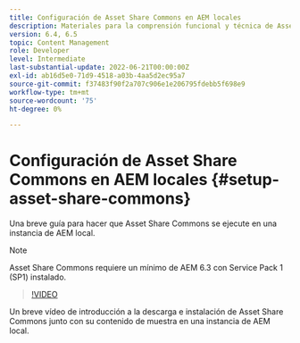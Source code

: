 ```yaml
---
title: Configuración de Asset Share Commons en AEM locales
description: Materiales para la comprensión funcional y técnica de Assets Share Commons
version: 6.4, 6.5
topic: Content Management
role: Developer
level: Intermediate
last-substantial-update: 2022-06-21T00:00:00Z
exl-id: ab16d5e0-71d9-4518-a03b-4aa5d2ec95a7
source-git-commit: f37483f90f2a707c906e1e206795fdebb5f698e9
workflow-type: tm+mt
source-wordcount: '75'
ht-degree: 0%

---
```


# Configuración de Asset Share Commons en AEM locales {#setup-asset-share-commons}

Una breve guía para hacer que Asset Share Commons se ejecute en una instancia de AEM local.

>[!NOTE]
>
>Asset Share Commons requiere un mínimo de AEM 6.3 con Service Pack 1 (SP1) instalado.

>[!VIDEO](https://video.tv.adobe.com/v/20499/?quality=9&learn=on)

Un breve vídeo de introducción a la descarga e instalación de Asset Share Commons junto con su contenido de muestra en una instancia de AEM local.
